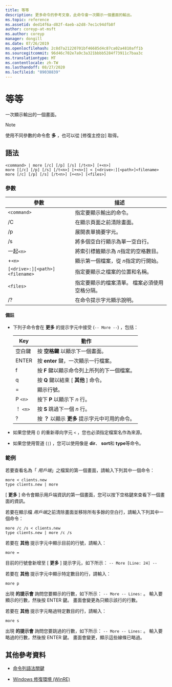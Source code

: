 ```yaml
---
title: 等等
description: 更多命令的參考文章，此命令會一次顯示一個畫面的輸出。
ms.topic: reference
ms.assetid: ded14f6a-d82f-4aeb-a2d8-7ec1c94dfb8f
author: coreyp-at-msft
ms.author: coreyp
manager: dongill
ms.date: 07/26/2019
ms.openlocfilehash: 2c8d7a21220701bf46685d4c87ca02a4810aff1b
ms.sourcegitcommit: 96d46c702e7a9c3a321bbbb5284f73911c7baa3c
ms.translationtype: MT
ms.contentlocale: zh-TW
ms.lasthandoff: 08/27/2020
ms.locfileid: "89038839"
---
```

# <a name="more"></a>等等

一次顯示輸出的一個畫面。

> [!NOTE]
> 使用不同參數的命令愈 **多** ，也可以從 [修復主控台] 取得。

## <a name="syntax"></a>語法

```
<command> | more [/c] [/p] [/s] [/t<n>] [+<n>]
more [[/c] [/p] [/s] [/t<n>] [+<n>]] < [<drive>:][<path>]<filename>
more [/c] [/p] [/s] [/t<n>] [+<n>] [<files>]
```

### <a name="parameters"></a>參數

| 參數 | 描述 |
| --------- | ----------- |
| `<command>` | 指定要顯示輸出的命令。 |
| /C | 在顯示頁面之前清除畫面。 |
| /p | 展開表單摘要字元。 |
| /s | 將多個空白行顯示為單一空白行。 |
| 一起`<n>` | 將索引標籤顯示為 *n*指定的空格數目。 |
| +`<n>` | 顯示第一個檔案，從 *n*指定的行開始。 |
| `[<drive>:][<path>]<filename>` | 指定要顯示之檔案的位置和名稱。 |
| `<files>` | 指定要顯示的檔案清單。 檔案必須使用空格分隔。 |
| /? | 在命令提示字元顯示說明。 |

#### <a name="remarks"></a>備註

- 下列子命令會在 **更多** 的提示字元中接受 (`-- More --`) ，包括：

    | Key | 動作 |
    | --- | ------ |
    | 空白鍵 | 按 **空格鍵** 以顯示下一個畫面。 |
    | ENTER | 按 **enter** 鍵，一次顯示一行檔案。 |
    | f | 按 **F** 鍵以顯示命令列上所列的下一個檔案。 |
    | q | 按 **Q** 鍵以結束 [ **其他** ] 命令。 |
    | = | 顯示行號。 |
    | P `<n>` | 按下 **P** 以顯示下 *n* 行。 |
    | ！ `<n>` | 按 **S** 跳過下一個 *n* 行。 |
    | ? | 按 **？** 以顯示 **更多** 提示字元中可用的命令。|

- 如果您使用 () 的重新導向字元 `<` ，您也必須指定檔案名作為來源。

- 如果您使用管道 (`|`) ，您可以使用像是 **dir**、 **sort**和 **type**等命令。

### <a name="examples"></a>範例

若要查看名為「 *用戶端*」之檔案的第一個畫面，請輸入下列其中一個命令：

```
more < clients.new
type clients.new | more
```

[ **更多** ] 命令會顯示用戶端資訊的第一個畫面，您可以按下空格鍵來查看下一個畫面的資訊。

若要在顯示檔 *用戶端*之前清除畫面並移除所有多餘的空白行，請輸入下列其中一個命令：

```
more /c /s < clients.new
type clients.new | more /c /s
```

若要在 **其他** 提示字元中顯示目前的行號，請輸入：

```
more =
```

目前的行號會新增至 [ **更多** ] 提示字元，如下所示： `-- More [Line: 24] --`

若要在 **其他** 提示字元中顯示特定數目的行，請輸入：

```
more p
```

出現 **的提示會** 詢問您要顯示的行數，如下所示： `-- More -- Lines:` 。 輸入要顯示的行數，然後按 ENTER 鍵。 畫面會變更為只顯示該行的行數。

若要在 **其他** 提示字元略過特定數目的行，請輸入：

```
more s
```

出現 **的提示會** 詢問您要跳過的行數，如下所示： `-- More -- Lines:` 。 輸入要略過的行數，然後按 ENTER 鍵。 畫面會變更，顯示這些線條已略過。

## <a name="additional-references"></a>其他參考資料

- [命令列語法關鍵](command-line-syntax-key.md)

- [Windows 修復環境 (WinRE) ](/windows-hardware/manufacture/desktop/windows-recovery-environment--windows-re--technical-reference)
